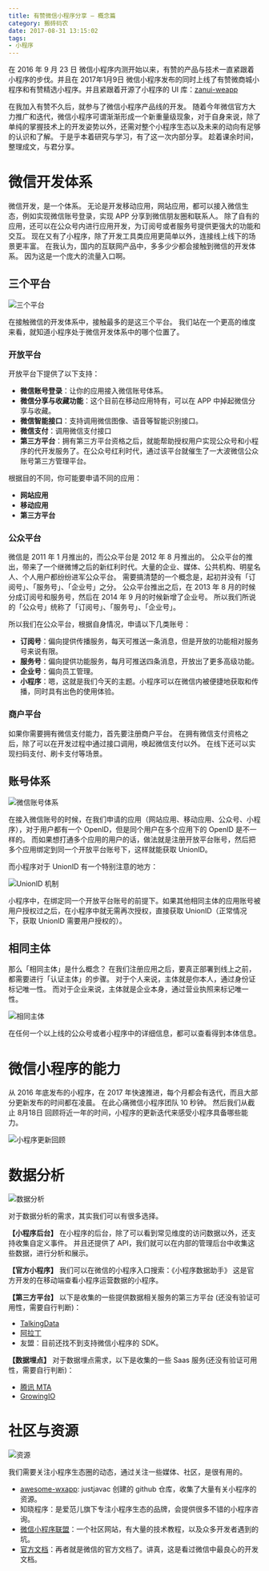 ```yaml
---
title: 有赞微信小程序分享 — 概念篇
category: 搬砖码农
date: 2017-08-31 13:15:02
tags:
- 小程序
---
```


在 2016 年 9 月 23 日 微信小程序内测开始以来，有赞的产品与技术一直紧跟着小程序的步伐。并且在 2017年1月9日 微信小程序发布的同时上线了有赞微商城小程序和有赞精选小程序。并且紧跟着开源了小程序的 UI 库：[zanui-weapp](https://github.com/youzan/zanui-weapp)

在我加入有赞不久后，就参与了微信小程序产品线的开发。
随着今年微信官方大力推广和迭代，微信小程序可谓渐渐形成一个新重量级现象，对于自身来说，除了单纯的掌握技术上的开发姿势以外，还需对整个小程序生态以及未来的动向有足够的认识和了解。
于是乎本着研究与学习，有了这一次内部分享。
趁着课余时间，整理成文，与君分享。

# 微信开发体系
微信开发，是一个体系。
无论是开发移动应用，网站应用，都可以接入微信生态，例如实现微信账号登录，实现 APP 分享到微信朋友圈和联系人。
除了自有的应用，还可以在公众号内进行应用开发，为订阅号或者服务号提供更强大的功能和交互。
现在又有了小程序，除了开发工具类应用更简单以外，连接线上线下的场景更丰富。
在我认为，国内的互联网产品中，多多少少都会接触到微信的开发体系。
因为这是一个庞大的流量入口啊。

## 三个平台
![三个平台](http://om6ayrafu.bkt.clouddn.com/post/yz-share-about-wxapp--cencept/F0C87F9DD75168C4C99AC1BDB4C7AAD4.jpg)

在接触微信的开发体系中，接触最多的是这三个平台。
我们站在一个更高的维度来看，就知道小程序处于微信开发体系中的哪个位置了。

### 开放平台
开放平台下提供了以下支持：

* **微信账号登录**：让你的应用接入微信账号体系。
* **微信分享与收藏功能**：这个目前在移动应用特有，可以在 APP 中掉起微信分享与收藏。
* **微信智能接口**：支持调用微信图像、语音等智能识别接口。
* **微信支付**：调用微信支付接口
* **第三方平台**：拥有第三方平台资格之后，就能帮助授权用户实现公众号和小程序的代开发服务了。在公众号红利时代，通过该平台就催生了一大波微信公众账号第三方管理平台。

根据目的不同，你可能要申请不同的应用：

* **网站应用**
* **移动应用**
* **第三方平台**

### 公众平台

微信是 2011 年 1 月推出的，而公众平台是  2012 年 8 月推出的。
公众平台的推出，带来了一个继微博之后的新红利时代。大量的企业、媒体、公共机构、明星名人、个人用户都纷纷进军公众平台。
需要搞清楚的一个概念是，起初并没有「订阅号」、「服务号」、「企业号」之分。
公众平台推出之后，在 2013 年 8 月的时候分成订阅号和服务号，然后在 2014 年 9 月的时候新增了企业号。
所以我们所说的「公众号」统称了「订阅号」、「服务号」、「企业号」。

所以我们在公众平台，根据自身情况，申请以下几类账号：

* **订阅号**：偏向提供传播服务，每天可推送一条消息，但是开放的功能相对服务号来说有限。
* **服务号**：偏向提供功能服务，每月可推送四条消息，开放出了更多高级功能。
* **企业号**：偏向员工管理。
* **小程序**：嗯，这就是我们今天的主题。小程序可以在微信内被便捷地获取和传播，同时具有出色的使用体验。

### 商户平台

如果你需要拥有微信支付能力，首先要注册商户平台。
在拥有微信支付资格之后，除了可以在开发过程中通过接口调用，唤起微信支付以外。
在线下还可以实现扫码支付、刷卡支付等场景。

## 账号体系

![微信账号体系](http://om6ayrafu.bkt.clouddn.com/post/yz-share-about-wxapp--cencept/ADD94BAC954A36120ADB41E7A8546FCB.jpg)

在接入微信账号的时候，在我们申请的应用（网站应用、移动应用、公众号、小程序），对于用户都有一个 OpenID，但是同个用户在多个应用下的 OpenID 是不一样的。
而如果想打通多个应用的用户的话，做法就是注册开放平台账号，然后把多个应用绑定到同一个开放平台账号下，这样就能获取 UnionID。

而小程序对于 UnionID 有一个特别注意的地方：

![UnionID 机制](http://om6ayrafu.bkt.clouddn.com/post/yz-share-about-wxapp--cencept/EB40AFD817F2807B2A1626FACF25FE7C.jpg)

小程序中，在绑定同一个开放平台账号的前提下。如果其他相同主体的应用账号被用户授权过之后，在小程序中就无需再次授权，直接获取 UnionID（正常情况下，获取 UnionID 需要用户授权的）。

## 相同主体

那么「相同主体」是什么概念？
在我们注册应用之后，要真正部署到线上之前，都需要进行「认证主体」的步骤。
对于个人来说，主体就是你本人，通过身份证标记唯一性。
而对于企业来说，主体就是企业本身，通过营业执照来标记唯一性。

![相同主体](http://om6ayrafu.bkt.clouddn.com/post/yz-share-about-wxapp--cencept/0ABA321D4E60DC52F7B7F9DB8D444B6C.jpg)

在任何一个以上线的公众号或者小程序中的详细信息，都可以查看得到本体信息。

# 微信小程序的能力
从 2016 年底发布的小程序，在 2017 年快速推进，每个月都会有迭代，而且大部分更新发布的时间都在凌晨。
在此心痛微信小程序团队 10 秒钟。
然后我们从截止 8月18日 回顾将近一年的时间，小程序的更新迭代来感受小程序具备哪些能力。

![小程序更新回顾](http://om6ayrafu.bkt.clouddn.com/post/yz-share-about-wxapp--cencept/2EC3DDD2B7877249747FB6CADE85C9C4.png)

# 数据分析

![数据分析](http://om6ayrafu.bkt.clouddn.com/post/yz-share-about-wxapp--cencept/1951C347D0577BA466B972987B288CAE.png)

对于数据分析的需求，其实我们可以有很多选择。

**【小程序后台】**
在小程序的后台，除了可以看到常见维度的访问数据以外，还支持收集自定义事件。
并且还提供了 API，我们就可以在内部的管理后台中收集这些数据，进行分析和展示。

**【官方小程序】**
我们可以在微信的小程序入口搜索：《小程序数据助手》
这是官方开发的在移动端查看小程序运营数据的小程序。

**【第三方平台】**
以下是收集的一些提供数据相关服务的第三方平台 (还没有验证可用性，需要自行判断)：

* [TalkingData](https://www.talkingdata.com/)
* [阿拉丁](http://www.aldwx.com/)
* 友盟：目前还找不到支持微信小程序的 SDK。

**【数据埋点】**
对于数据埋点需求，以下是收集的一些 Saas 服务(还没有验证可用性，需要自行判断)：

* [腾讯 MTA](http://developer.qq.com/wiki/mta/%E5%BE%AE%E4%BF%A1%E5%B0%8F%E7%A8%8B%E5%BA%8F%E6%8E%A5%E5%85%A5/%E5%BE%AE%E4%BF%A1%E5%B0%8F%E7%A8%8B%E5%BA%8F%E6%8E%A5%E5%85%A5/%E5%BE%AE%E4%BF%A1%E5%B0%8F%E7%A8%8B%E5%BA%8F%E6%8E%A5%E5%85%A5.html)
* [GrowingIO](https://growingio.kf5.com/hc/kb/section/1007183/)

# 社区与资源

![资源](http://om6ayrafu.bkt.clouddn.com/post/yz-share-about-wxapp--cencept/9628CBA157FD3EBF8DA6AD6E63D574AB.png)

我们需要关注小程序生态圈的动态，通过关注一些媒体、社区，是很有用的。

* [awesome-wxapp](https://github.com/justjavac/awesome-wechat-weapp): justjavac 创建的 github 仓库，收集了大量有关小程序的资源。
* 知晓程序：是爱范儿旗下专注小程序生态的品牌，会提供很多不错的小程序咨询。
* [微信小程序联盟](http://www.wxapp-union.com/)：一个社区网站，有大量的技术教程，以及众多开发者遇到的坑。
* [官方文档](https://mp.weixin.qq.com/debug/wxadoc/introduction/index.html?t=1504102317)：再者就是微信的官方文档了。讲真，这是看过微信中最良心的开发文档。